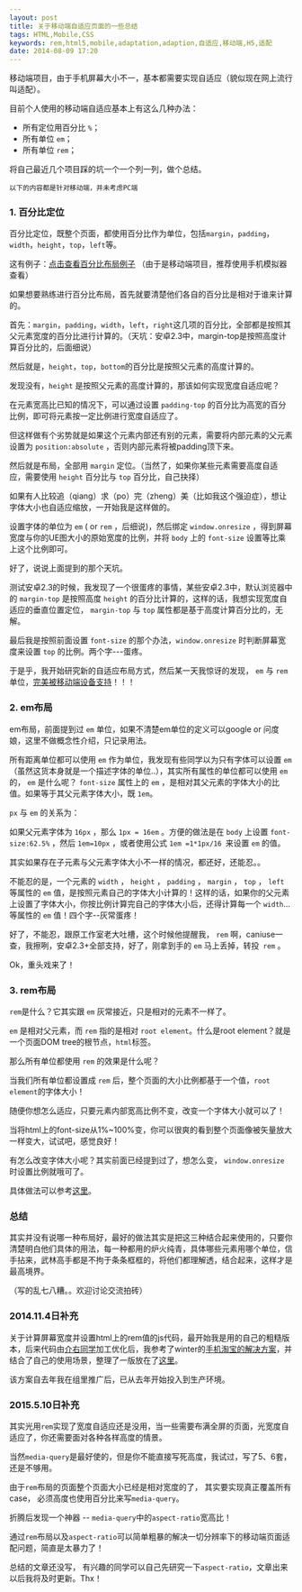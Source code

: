 ```yaml
---
layout: post
title: 关于移动端自适应页面的一些总结
tags: HTML,Mobile,CSS
keywords: rem,html5,mobile,adaptation,adaption,自适应,移动端,H5,适配
date: 2014-08-09 17:20
---
```


移动端项目，由于手机屏幕大小不一，基本都需要实现自适应（貌似现在网上流行叫适配）。

目前个人使用的移动端自适应基本上有这么几种办法：

- 所有定位用百分比 `%`；
- 所有单位 `em`；
- 所有单位 `rem`；

将自己最近几个项目踩的坑一个一个列一列，做个总结。

<!--more-->

`以下的内容都是针对移动端，并未考虑PC端`

### 1. 百分比定位

百分比定位，既整个页面，都使用百分比作为单位，包括`margin`，`padding`，`width`，`height`，`top`，`left`等。

这有例子：[点击查看百分比布局例子](http://map.baidu.com/zt/pintu/index.html) （由于是移动端项目，推荐使用手机模拟器查看）

如果想要熟练进行百分比布局，首先就要清楚他们各自的百分比是相对于谁来计算的。

首先：`margin`，`padding`，`width`，`left`，`right`这几项的百分比，全部都是按照其父元素宽度的百分比进行计算的。（天坑：安卓2.3中，margin-top是按照高度计算百分比的，后面细说）

然后就是，`height`，`top`，`bottom`的百分比是按照父元素的高度计算的。

发现没有，`height` 是按照父元素的高度计算的，那该如何实现宽度自适应呢？

在元素宽高比已知的情况下，可以通过设置 `padding-top` 的百分比为高宽的百分比例，即可将元素按一定比例进行宽度自适应了。

但这样做有个劣势就是如果这个元素内部还有别的元素，需要将内部元素的父元素设置为 `position:absolute` ，否则内部元素将被padding顶下来。

然后就是布局，全部用 `margin` 定位。（当然了，如果你某些元素需要高度自适应，需要使用 `height` 百分比与 `top` 百分比，自己抉择）

如果有人比较追（qiang）求（po）完（zheng）美（比如我这个强迫症），想让字体大小也自适应缩放，一开始我是这样做的。

设置字体的单位为 `em` ( or `rem` ，后细说)，然后绑定 `window.onresize` ，得到屏幕宽度与你的UE图大小的原始宽度的比例，并将 `body` 上的 `font-size` 设置等比乘上这个比例即可。

好了，说说上面提到的那个天坑。

测试安卓2.3的时候，我发现了一个很蛋疼的事情，某些安卓2.3中，默认浏览器中的 `margin-top` 是按照高度 `height` 的百分比计算的，这样的话，我想实现宽度自适应的垂直位置定位， `margin-top` 与 `top` 属性都是基于高度计算百分比的，无解。

最后我是按照前面设置 `font-size` 的那个办法，`window.onresize` 时判断屏幕宽度来设置 `top` 的比例。两个字---蛋疼。

于是乎，我开始研究新的自适应布局方式，然后某一天我惊讶的发现， `em` 与 `rem` 单位，[完美被移动端设备支持](http://caniuse.com/#search=rem)！！！

### 2. em布局

em布局，前面提到过 `em` 单位，如果不清楚em单位的定义可以google or 问度娘，这里不做概念性介绍，只记录用法。

所有距离单位都可以使用 `em` 作为单位，我发现有些同学以为只有字体可以设置 `em`（虽然这货本身就是一个描述字体的单位..），其实所有属性的单位都可以使用 `em` 的， `em` 是什么呢？ `font-size` 属性上的 `em` ，是相对其父元素的字体大小的比值。如果等于其父元素字体大小，既 `1em`。

`px` 与 `em` 的关系为：

如果父元素字体为 `16px` ，那么 `1px = 16em` 。方便的做法是在 `body` 上设置 `font-size:62.5%` ，然后 `1em=10px` ，或者使用公式 `1em =1*1px/16 `来设置 `em` 的值。

其实如果存在子元素与父元素字体大小不一样的情况，都还好，还能忍。。

不能忍的是，一个元素的 `width` ， `height` ， `padding` ， `margin` ， `top` ， `left` 等属性的 `em` 值，是按照元素自己的字体大小计算的！这样的话，如果你的父元素上设置了字体大小，你按比例计算完自己的字体大小后，还得计算每一个 `width`...等属性的 `em` 值！四个字--灰常蛋疼！

好了，不能忍，跟原工作室老大吐槽，这个时候他提醒我， `rem` 啊，caniuse一查，我擦咧，安卓2.3+全部支持，好了，刚拿到手的 `em` 马上丢掉，转投` rem` 。

Ok，重头戏来了！

### 3. rem布局

`rem`是什么？它其实跟 `em` 灰常接近，只是相对的元素不一样了。

`em` 是相对父元素，而 `rem` 指的是相对 `root element`。什么是root element？就是一个页面DOM tree的根节点，`html`标签。

那么所有单位都使用 `rem` 的效果是什么呢？

当我们所有单位都设置成 `rem` 后，整个页面的大小比例都基于一个值，`root element`的字体大小！

随便你想怎么适应，只要元素内部宽高比例不变，改变一个字体大小就可以了！

当将html上的font-size从1%~100%变，你可以很爽的看到整个页面像被矢量放大一样变大，试试吧，感觉良好！

有怎么改变字体大小呢？其实前面已经提到过了，想怎么变， `window.onresize` 时设置比例就哦可了。

具体做法可以参考[这里](https://github.com/xiaoyuze88/rem-responsive-layout)。

### 总结

其实并没有说哪一种布局好，最好的做法其实是把这三种结合起来使用的，只要你清楚明白他们具体的用法，每一种都用的炉火纯青，具体哪些元素用哪个单位，信手拈来，武林高手都是不拘于条条框框的，将他们都理解透，结合起来，这样才是最高境界。

（写的乱七八糟。。欢迎讨论交流拍砖）

### 2014.11.4日补充

关于计算屏幕宽度并设置html上的rem值的js代码，最开始我是用的自己的粗糙版本，后来代码由[介右同学](https://github.com/jieyou)加工优化后，我参考了winter的[手机淘宝的解决方案](https://github.com/amfe/lib.flexible)，并结合了自己的使用场景，整理了一版放在了[这里](https://github.com/xiaoyuze88/rem-responsive-layout)。

该方案自去年我在组里推广后，已从去年开始投入到生产环境。

### 2015.5.10日补充

其实光用`rem`实现了宽度自适应还是没用，当一些需要布满全屏的页面，光宽度自适应了，你还需要面对各种各样高度的情景。 

当然`media-query`是最好使的，但是你不能直接写死高度，我试过，写了5、6套，还是不够用。

由于`rem`布局的页面整个页面大小已经是相对宽度的了， 其实要实现真正覆盖所有case， 必须高度也使用百分比来写`media-query`。

折腾后发现一个神器 -- `media-query`中的`aspect-ratio`宽高比！

通过`rem`布局以及`aspect-ratio`可以简单粗暴的解决一切分辨率下的移动端页面适配问题，简直是太暴力了！

总结的文章还没写， 有兴趣的同学可以自己先研究一下`aspect-ratio`，文章出来以后我将及时更新。Thx！